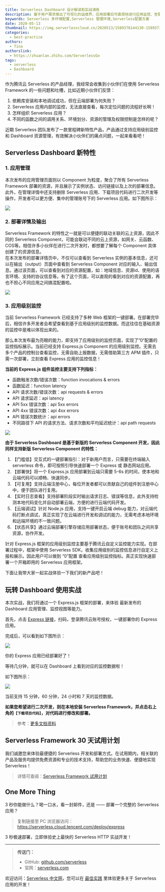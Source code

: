 ```yaml
---
title: Serverless Dashboard 设计解读和实战演练
description: 基于用户需求推出了可视化的运维界，应用部署后可直观地进行应用监控、告警、日志排障等操作
keywords: Serverless 多环境配置,Serverless 管理环境,Serverless配置方案
date: 2020-05-13
thumbnail: https://img.serverlesscloud.cn/2020513/1589376144130-1589373237849-%E5%85%AC%E4%BC%97%E5%8F%B7%20dashboard%E5%89%AF%E6%9C%AC.jpg
categories:
  - best-practice
authors:
  - Tina
authorslink:
  - https://zhuanlan.zhihu.com/ServerlessGo
tags:
  - serverless
  - Dashboard
---
```


作为腾讯云 Serverless 的产品经理，我经常会收集到小伙伴们在使用 Serverless Framework 的一些问题和吐槽，比如近期小伙伴们反馈：

1. 依赖库安装和本地调试成功，但在云端部署为何失败？
2. Serverless 应用内部的监控，无法直接查看，每次定位问题的流程好长啊！
3. 怎样组织 Serverless 应用？
4. 不同的函数之间的调用关系、环境划分、资源的管理及权限控制是怎样的呢？

近期 Serverless 团队发布了一款里程碑新特性产品，产品通过支持应用级别监控和 Dashboard 资源管理，有效解决小伙伴们的痛点问题，一起来看看吧！

## Serverless Dashboard 新特性

### 1. 应用管理

本次发布的应用管理页面则以 Component 为粒度，聚合了所有 Serverless Framework 部署的资源，并且展示了实例状态、访问链接以及上次的部署信息。此外，在管理详情中还支持删除 Serverless 应用、下载项目代码进行二次开发等操作，开发者可以更方便、集中的管理账号下的 Serverless 应用。如下图所示：

![](https://img.serverlesscloud.cn/2020513/1589373435394-005.jpg)

### 2. 部署详情及输出

Serverless Framework 的特性之一就是可以便捷的联动关联的云上资源，因此不同的 Serverless Component，可能会联动不同的云上资源，如网关、云函数、COS等。相信许多小伙伴在进行二次开发时，都想要了解每个 Component 具体创建了的资源信息。  
在本次发布的部署详情页中，不仅可以查看到 Serverless 实例的基本信息，还可以在输出（output）页面中查看到 Serverless Component 对应的输入、输出信息。通过该页面，可以查看到对应的资源配置，如：地域信息、资源id、使用的语言环境、支持的协议信息等。有了这个页面，可以直观的看到对应的资源配置，再也不担心不同应用之间搞混配置啦。

![](https://img.serverlesscloud.cn/2020513/1589373436586-005.jpg)

### 3. 应用级别监控

当前 Serverless Framework 已经支持了多种 Web 框架的一键部署。在部署完毕后，相信许多开发者会希望查看到基于应用级别的监控数据。而这往往在基础资源的监控中是难以体现出来的。  

那么本次发布最为亮眼的能力，即支持了应用级别的监控页面，实现了”0“配置的监控指标展示。当前已经支持 Express.js Component 的应用级别监控。无需去多个产品的控制台查看监控，无需自助上报数据，无需借助第三方 APM 插件，只需一次部署，立刻查看 Express 应用的监控信息！      

**当前的 Express.js 组件监控主要支持下列指标：**

- 函数触发次数/错误次数：function invocations & errors  
- 函数延迟：function latency  
- API 请求次数/错误次数：api requests & errors  
- API 请求延迟：api latency  
- API 5xx 错误次数：api 5xx errors  
- API 4xx 错误次数：api 4xx errors  
- API 错误次数统计：api errors  
- 不同路径下 API 的请求方法、请求次数和平均延迟统计：api path requests  

![](https://img.serverlesscloud.cn/2020513/1589373436732-005.jpg)


**由于 Serverless Dashboard 是基于新版的 Serverless Component 开发，因此同样支持新版 Serverless Component 的特性：**

1. 【门槛低】交互式的一键部署指引：对于新用户而言，只需要在终端输入 serverless 命令，即可按照引导快速部署一个 Express 或 静态网站应用。  
2. 【部署快】将一个 Express.js 应用部署到云端只需要 5-6s 的时间，使本地和云端代码可以顺畅、快速同步。  
3. 【可复用】支持云端注册中心，每位开发者都可以贡献自己的组件到注册中心中，便于团队进行复用。  
4. 【实时日志查看】支持部署阶段实时输出请求日志、错误等信息，此外支持检测本地代码变化并自动部署云端，方便的进行云端代码开发。  
5. 【云端调试】针对 Node.js 应用，支持一键开启云端 debug 能力，对云端代码打断点调试，真正实现了在云端进行开发和调试的能力，无需考虑本地环境和远端环境的不一致问题。  
6. 【状态共享】通过云端部署引擎存储应用部署状态，便于账号和团队之间共享资源，协作开发。  

针对 Express.js 框架的应用级别监控主要基于腾讯云自定义监控能力实现。在部署过程中，框架中使用 Serverless SDK，收集应用级别的监控信息进行自定义上报和展示。因此用户可以做到 “0”配置 查看应用级别监控指标。真正实现快速部署一个开箱即用的 Serverless 应用框架。

下面让我带大家一起实战体验一下我们的新产品吧！

## 玩转 Dashboard 使用实战 

本次实战，我们将通过一个 Express.js 框架的部署，来体验 最新发布的 Dashboard 应用管理、监控视图等能力。

首先，点击 [Express 链接](https://serverless.cloud.tencent.com/deploy/express/)，扫码，登录腾讯云账号授权，一键部署你的 Express 应用。

完成后，可以看到如下图所示：

![](https://img.serverlesscloud.cn/2020513/1589373436498-005.jpg)

你的 Express 应用已经部署好了！

等待几分钟，就可以在 Dashboard 上看到对应的监控数据啦！

如下图所示：

![](https://img.serverlesscloud.cn/2020513/1589373435345-005.jpg)

当前支持 15 分钟，60 分钟，24 小时和 7 天的监控数据。  

**如果您希望进行二次开发，则在本地安装 Serverless Framework，并点击右上角的`【下载项目代码】`，对代码进行修改和部署。**

> 参考：[更多文档资料](https://cloud.tencent.com/product/sls)


## Serverless Framework 30 天试用计划

我们诚邀您来体验最便捷的 Serverless 开发和部署方式。在试用期内，相关联的产品及服务均提供免费资源和专业的技术支持，帮助您的业务快速、便捷地实现 Serverless！

> 详情可查阅：[Serverless Framework 试用计划](https://cloud.tencent.com/document/product/1154/38792)

## One More Thing
<div id='scf-deploy-iframe-or-md'><div><p>3 秒你能做什么？喝一口水，看一封邮件，还是 —— 部署一个完整的 Serverless 应用？</p><blockquote><p>复制链接至 PC 浏览器访问：<a href="https://serverless.cloud.tencent.com/deploy/express">https://serverless.cloud.tencent.com/deploy/express</a></p></blockquote><p>3 秒极速部署，立即体验史上最快的 Serverless HTTP 实战开发！</p></div></div>

---

> **传送门：**
> - GitHub: [github.com/serverless](https://github.com/serverless/serverless/blob/master/README_CN.md) 
> - 官网：[serverless.com](https://serverless.com/)

欢迎访问：[Serverless 中文网](https://serverlesscloud.cn/)，您可以在 [最佳实践](https://serverlesscloud.cn/best-practice) 里体验更多关于 Serverless 应用的开发！




